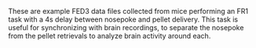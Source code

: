 These are example FED3 data files collected from mice performing an FR1 task with a 4s delay between nosepoke and pellet delivery.  This task is useful for synchronizing with brain recordings, to separate the nosepoke from the pellet retrievals to analyze brain activity around each.

